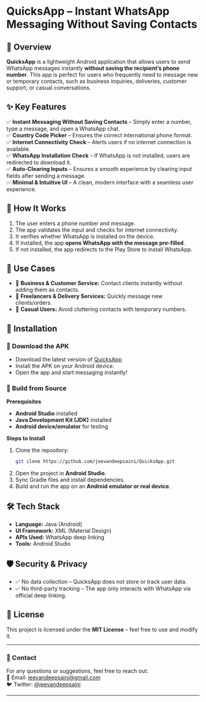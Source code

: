 # QuicksApp – Instant WhatsApp Messaging Without Saving Contacts

## 🚀 Overview

**QuicksApp** is a lightweight Android application that allows users to send WhatsApp messages instantly **without saving the recipient’s phone number**. This app is perfect for users who frequently need to message new or temporary contacts, such as business inquiries, deliveries, customer support, or casual conversations.

## ✨ Key Features

✅ **Instant Messaging Without Saving Contacts** – Simply enter a number, type a message, and open a WhatsApp chat.\
✅ **Country Code Picker** – Ensures the correct international phone format.\
✅ **Internet Connectivity Check** – Alerts users if no internet connection is available.\
✅ **WhatsApp Installation Check** – If WhatsApp is not installed, users are redirected to download it.\
✅ **Auto-Clearing Inputs** – Ensures a smooth experience by clearing input fields after sending a message.\
✅ **Minimal & Intuitive UI** – A clean, modern interface with a seamless user experience.

## 📌 How It Works

1. The user enters a phone number and message.
2. The app validates the input and checks for internet connectivity.
3. It verifies whether WhatsApp is installed on the device.
4. If installed, the app **opens WhatsApp with the message pre-filled**.
5. If not installed, the app redirects to the Play Store to install WhatsApp.

## 📌 Use Cases

- 💼 **Business & Customer Service:** Contact clients instantly without adding them as contacts.
- 🚚 **Freelancers & Delivery Services:** Quickly message new clients/orders.
- 👥 **Casual Users:** Avoid cluttering contacts with temporary numbers.

## 📲 Installation

### 💺 Download the APK

- Download the latest version of [QuicksApp](https://github.com/jeevandeepsaini/QuicksApp/releases/download/v1.0.0/QuicksApp.apk)
- Install the APK on your Android device.
- Open the app and start messaging instantly!

### 💺 Build from Source

**Prerequisites**
- **Android Studio** installed
- **Java Development Kit (JDK)** installed
- **Android device/emulator** for testing

**Steps to Install**
1. Clone the repository:
   ```sh
   git clone https://github.com/jeevandeepsaini/QuicksApp.git
   ```
2. Open the project in **Android Studio**.
3. Sync Gradle files and install dependencies.
4. Build and run the app on an **Android emulator or real device**.

## 🛠️ Tech Stack

- **Language:** Java (Android)
- **UI Framework:** XML (Material Design)
- **APIs Used:** WhatsApp deep linking
- **Tools:** Android Studio

## 🛡️ Security & Privacy

- ✅ No data collection – QuicksApp does not store or track user data.
- ✅ No third-party tracking – The app only interacts with WhatsApp via official deep linking.

## 📝 License

This project is licensed under the **MIT License** – feel free to use and modify it.

---

### 📧 Contact

For any questions or suggestions, feel free to reach out:\
📩 Email: [jeevandeepsaini@gmail.com](mailto\:jeevandeepsaini@gmail.com)\
🐦 Twitter: [@jeevandeepsaini](https://twitter.com/jeevandeepsaini)

---

